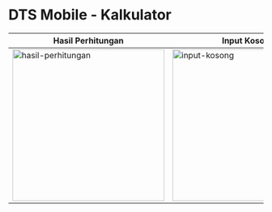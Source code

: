 # DTS Mobile - Kalkulator

Hasil Perhitungan  | Input Kosong
------------- | -------------
<img width="300" alt="hasil-perhitungan" src="https://user-images.githubusercontent.com/62533910/128391562-926cb73a-7620-4ddb-9304-5e086ae780bd.png">  | <img width="300" alt="input-kosong" src="https://user-images.githubusercontent.com/62533910/128391541-e3edc538-d210-4745-a47c-868b91dfa377.png">